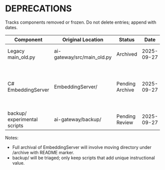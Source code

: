 # DEPRECATIONS
Tracks components removed or frozen. Do not delete entries; append with dates.

| Component | Original Location | Status | Date | Rationale | Replacement |
|-----------|-------------------|--------|------|-----------|-------------|
| Legacy main_old.py | ai-gateway/src/main_old.py | Archived | 2025-09-27 | Duplicate entrypoint; consolidation | main.py |
| C# EmbeddingServer | EmbeddingServer/ | Pending Archive | 2025-09-27 | Shift to single Python runtime; reduce cognitive load | Python runtime + future modular backends |
| backup/ experimental scripts | ai-gateway/backup/ | Pending Review | 2025-09-27 | Redundant logic & old experiments | Curated examples or removal |

Notes:
- Full archival of EmbeddingServer will involve moving directory under /archive with README marker.
- backup/ will be triaged; only keep scripts that add unique instructional value.
